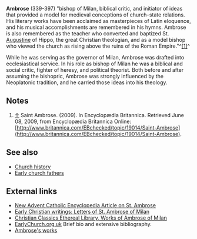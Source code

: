 **Ambrose** (339-397) "bishop of Milan, biblical critic, and
initiator of ideas that provided a model for medieval conceptions
of church–state relations. His literary works have been acclaimed
as masterpieces of Latin eloquence, and his musical accomplishments
are remembered in his hymns. Ambrose is also remembered as the
teacher who converted and baptized St.
[Augustine](Augustine "Augustine") of Hippo, the great Christian
theologian, and as a model bishop who viewed the church as rising
above the ruins of the Roman Empire."^[[1]](#note-0)^

While he was serving as the governor of Milan, Ambrose was drafted
into ecclesiastical service. In his role as bishop of Milan he was
a biblical and social critic, fighter of heresy, and political
theorist. Both before and after assuming the bishopric, Ambrose was
strongly influenced by the Neoplatonic tradition, and he carried
those ideas into his theology.


## Notes

1.  [↑](#ref-0) Saint Ambrose. (2009). In Encyclopædia Britannica.
    Retrieved June 08, 2009, from Encyclopædia Britannica Online:
    [http://www.britannica.com/EBchecked/topic/19014/Saint-Ambrose](http://www.britannica.com/EBchecked/topic/19014/Saint-Ambrose).

## See also

-   [Church history](Church_history "Church history")
-   [Early church fathers](Early_church_fathers "Early church fathers")

## External links

-   [New Advent Catholic Encyclopedia Article on St. Ambrose](http://www.newadvent.org/cathen/01383c.htm)
-   [Early Christian writings: Letters of St. Ambrose of Milan](http://www.earlychristianwritings.com/fathers/ambrose_letters_00_intro.htm)
-   [Christian Classics Ethereal Library, Works of Ambrose of Milan](http://www.ccel.org/fathers2/NPNF2-10/TOC.htm)
-   [EarlyChurch.org.uk](http://www.earlychurch.org.uk/ambrose.php)
    Brief bio and extensive bibliography.
-   [Ambrose's works](http://www.intratext.com/Catalogo/Autori/AUT12.HTM)



